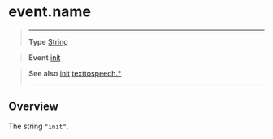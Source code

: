 # event.name

> --------------------- ------------------------------------------------------------------------------------------
> __Type__              [String](https://docs.coronalabs.com/api/type/String.html)

> __Event__             [init](/plugin/texttospeech/event/init/)

> __See also__          [init](/plugin/texttospeech/event/init/)
>						[texttospeech.*](/plugin/texttospeech/)
> --------------------- ------------------------------------------------------------------------------------------

## Overview

The string `"init"`.